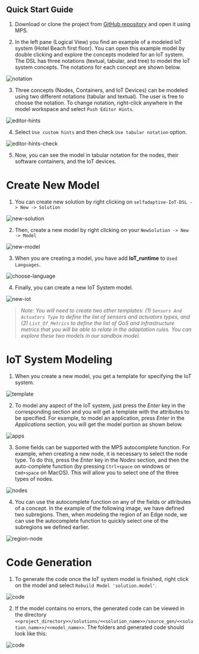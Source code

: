 ## Quick Start Guide

1.	Download or clone the project from [GitHub repository](https://github.com/SOM-Research/selfadaptive-IoT-DSL.git) and open it using MPS.

2.	In the left pane (Logical View) you find an example of a modeled IoT system (Hotel Beach first floor). You can open this example model by double clicking and explore the concepts modeled for an IoT system. The DSL has three notations (textual, tabular, and tree) to model the IoT system concepts. The notations for each concept are shown below.

![notation](img/notation.PNG)

3.	Three concepts (Nodes, Containers, and IoT Devices) can be modeled using two different notations (tabular and textual). The user is free to choose the notation. To change notation, right-click anywhere in the model workspace and select `Push Editor Hints`.

![editor-hints](img/editor-hints-1.PNG)

4. Select `Use custom hints` and then check `Use tabular notation` option.

![editor-hints-check](img/editor-hints-2.PNG)

5. Now, you can see the model in tabular notation for the nodes, their software containers, and the IoT devices.


# Create New Model

1. You can create new solution by right clicking on `selfadaptive-IoT-DSL -> New -> Solution`

![new-solution](img/new-solution.PNG)

2. Then, create a new model by right clicking on your `NewSolution -> New -> Model`

![new-model](img/new-model.PNG)

3. When you are creating a model, you have add **IoT_runtime** to `Used Languages`.

![choose-language](img/choose-language.PNG)

4. Finally, you can create a new IoT System model.

![new-iot](img/new-iot.PNG)

> _Note: You will need to create two other templates: (1) `Sensors And Actuators Type` to define the list of sensors and actuators types, and (2) `List_Of_Metrics` to define the list of QoS and infrastructure metrics that you will be able to relate in the adaptation rules. You can explore these two models in our sandbox model._


# IoT System Modeling

1. When you create a new model, you get a template for specifying the IoT system.

![template](img/template.PNG)

2. To model any aspect of the IoT system, just press the *Enter* key in the corresponding section and you will get a template with the attributes to be specified. For example, to model an application, press *Enter* in the *Applications* section, you will get the model portion as shown below.

![apps](img/applications.PNG)

3. Some fields can be supported with the MPS autocomplete function. For example, when creating a new node, it is necessary to select the node type. To do this, press the *Enter* key in the *Nodes* section, and then the auto-complete function (by pressing `Ctrl+space` on windows or `Cmd+space` on MacOS). This will allow you to select one of the three types of nodes.

![nodes](img/nodes.PNG)

4. You can use the autocomplete function on any of the fields or attributes of a concept. In the example of the following image, we have defined two subregions. Then, when modeling the region of an Edge node, we can use the autocomplete function to quickly select one of the subregions we defined earlier.

![region-node](img/region-node.PNG)


# Code Generation

1. To generate the code once the IoT system model is finished, right click on the model and select `Rebuild Model 'solution.model'`.

![code](rebuild/rebuild-model.PNG)

2. If the model contains no errors, the generated code can be viewed in the directory `<<project_directory>>/solutions/<<solution_name>>/source_gen/<<solution_name>>/<<model_name>>`. The folders and generated code should look like this:

![code](img/start-script.png)